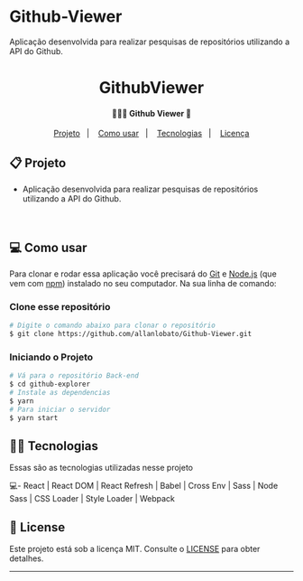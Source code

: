 # Github-Viewer
Aplicação desenvolvida para realizar pesquisas de repositórios utilizando a API do Github.

<h1 align="center">
     GithubViewer
</h1>

<h4 align="center">
	🕵🏻‍♂️ Github Viewer 🔎
</h4>
<p align="center">


</p>


<p align="center">
  <a href="#-projeto">Projeto</a>&nbsp;&nbsp;&nbsp;|&nbsp;&nbsp;&nbsp;
  <a href="#-como-usar">Como usar</a>&nbsp;&nbsp;&nbsp;|&nbsp;&nbsp;&nbsp;
  <a href="#-tecnologias">Tecnologias</a>&nbsp;&nbsp;&nbsp;|&nbsp;&nbsp;&nbsp;
  <a href="#-license">Licença</a>
</p>

## 📋 Projeto

* Aplicação desenvolvida para realizar pesquisas de repositórios utilizando a API do Github.<br><br><br>

## 💻 Como usar

Para clonar e rodar essa aplicação você precisará do [Git](https://git-scm.com) e [Node.js](https://nodejs.org/en/download/) (que vem com [npm](http://npmjs.com)) instalado no seu computador. Na sua linha de comando:

### Clone esse repositório
```bash
# Digite o comando abaixo para clonar o repositório
$ git clone https://github.com/allanlobato/Github-Viewer.git
```

### Iniciando o Projeto

```bash
# Vá para o repositório Back-end
$ cd github-explorer
# Instale as dependencias
$ yarn
# Para iniciar o servidor
$ yarn start
```

## 👨‍💻 Tecnologias

Essas são as tecnologias utilizadas nesse projeto

💻- React |
React DOM |
React Refresh |
Babel |
Cross Env |
Sass |
Node Sass |
CSS Loader | 
Style Loader | 
Webpack 

## 📝 License

Este projeto está sob a licença MIT. Consulte o [LICENSE](LICENSE.md) para obter detalhes.

---
